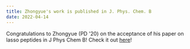 ```yaml
---
title: Zhongyue's work is published in J. Phys. Chem. B
date: 2022-04-14
---
```


Congratulations to Zhongyue (PD '20) on the acceptance of his paper on lasso peptides in J Phys Chem B! Check it out [here](https://pubs.acs.org/doi/abs/10.1021/acs.jpcb.2c00762)!

<!--more-->
